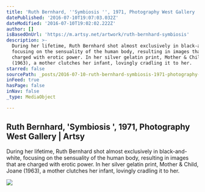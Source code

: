```yaml
---
title: 'Ruth Bernhard, ''Symbiosis '', 1971, Photography West Gallery | Artsy'
datePublished: '2016-07-10T19:07:03.032Z'
dateModified: '2016-07-10T19:02:02.222Z'
author: []
isBasedOnUrl: 'https://m.artsy.net/artwork/ruth-bernhard-symbiosis'
description: >-
  During her lifetime, Ruth Bernhard shot almost exclusively in black-and-white,
  focusing on the sensuality of the human body, resulting in images that are
  charged with erotic power. In her silver gelatin print, Mother & Child, Joane
  (1963), a mother clutches her infant, lovingly cradling it to her.
starred: false
sourcePath: _posts/2016-07-10-ruth-bernhard-symbiosis-1971-photography-west-gallery.md
inFeed: true
hasPage: false
inNav: false
_type: MediaObject

---
```

<article style=""><h1>Ruth Bernhard, 'Symbiosis ', 1971, Photography West Gallery | Artsy</h1><p>During her lifetime, Ruth Bernhard shot almost exclusively in black-and-white, focusing on the sensuality of the human body, resulting in images that are charged with erotic power. In her silver gelatin print, Mother &amp; Child, Joane (1963), a mother clutches her infant, lovingly cradling it to her.</p><img src="https://d32dm0rphc51dk.cloudfront.net/hWODcSc8SlzMDie57Xb8Uw/large.jpg" /></article>